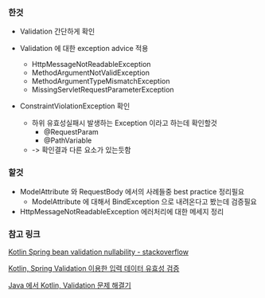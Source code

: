 ### 한것

* Validation 간단하게 확인
* Validation 에 대한 exception advice 적용
    * HttpMessageNotReadableException
    * MethodArgumentNotValidException
    * MethodArgumentTypeMismatchException
    * MissingServletRequestParameterException

* ConstraintViolationException 확인
    * 하위 유효성실패시 발생하는 Exception 이라고 하는데 확인할것
        * @RequestParam
        * @PathVariable
    * -> 확인결과 다른 요소가 있는듯함

### 할것

* ModelAttribute 와 RequestBody 에서의 사례들중 best practice 정리필요
    * ModelAttribute 에 대해서 BindException 으로 내려온다고 봤는데 검증필요
* HttpMessageNotReadableException 에러처리에 대한 메세지 정리

### 참고 링크

[Kotlin Spring bean validation nullability - stackoverflow](https://stackoverflow.com/questions/52444699/kotlin-spring-bean-validation-nullability)

[Kotlin, Spring Validation 이용한 입력 데이터 유효성 검증](https://beaniejoy.tistory.com/72)

[Java 에서 Kotlin, Validation 문제 해결기](https://velog.io/@carrykim/Java-%EC%97%90%EC%84%9C-Kotlin-Validation-%EB%AC%B8%EC%A0%9C-%ED%95%B4%EA%B2%B0%EA%B8%B0)